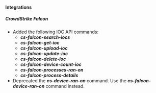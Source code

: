 
#### Integrations
##### CrowdStrike Falcon
 - Added the following IOC API commands:
    - ***cs-falcon-search-iocs***
    - ***cs-falcon-get-ioc***
    - ***cs-falcon-upload-ioc***
    - ***cs-falcon-update-ioc***
    - ***cs-falcon-delete-ioc***
    - ***cs-falcon-device-count-ioc***
    - ***cs-falcon-processes-ran-on***
    - ***cs-falcon-process-details***
 - Deprecated the ***cs-device-ran-on*** command. Use the ***cs-falcon-device-ran-on*** command instead.
